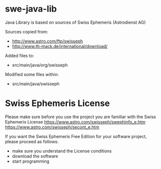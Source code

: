 # swe-java-lib

Java Library is based on sources of Swiss Ephemeris (Astrodienst AG) 

Sources copied from: 
- http://www.astro.com/ftp/swisseph
- http://www.th-mack.de/international/download/

Added files to:
- src/main/java/org/swisseph

Modified some files within:
- src/main/java/swisseph

# Swiss Ephemeris License

Please make sure before you use the project you are familiar with the Swiss Ephemeris License
https://www.astro.com/swisseph/swephinfo_e.htm
https://www.astro.com/swisseph/secont_e.htm

If you want the Swiss Ephemeris Free Edition for your software project, please proceed as follows:
- make sure you understand the License conditions
- download the software
- start programming